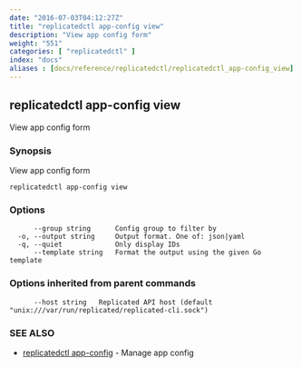 ```yaml
---
date: "2016-07-03T04:12:27Z"
title: "replicatedctl app-config view"
description: "View app config form"
weight: "551"
categories: [ "replicatedctl" ]
index: "docs"
aliases : [docs/reference/replicatedctl/replicatedctl_app-config_view]
---
```


## replicatedctl app-config view

View app config form

### Synopsis


View app config form

```
replicatedctl app-config view
```

### Options

```
      --group string      Config group to filter by
  -o, --output string     Output format. One of: json|yaml
  -q, --quiet             Only display IDs
      --template string   Format the output using the given Go template
```

### Options inherited from parent commands

```
      --host string   Replicated API host (default "unix:///var/run/replicated/replicated-cli.sock")
```

### SEE ALSO
* [replicatedctl app-config](/api/replicatedctl/replicatedctl_app-config/)	 - Manage app config

